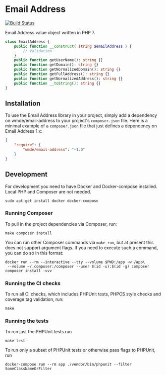 # Email Address

[![Build Status](https://travis-ci.org/wmde/email-address.svg?branch=master)](https://travis-ci.org/wmde/email-address)

Email Address value object written in PHP 7.

```php
class EmailAddress {
	public function __construct( string $emailAddress ) {
		// Validation
	}
	public function getUserName(): string {}
	public function getDomain(): string {}
	public function getNormalizedDomain(): string {}
	public function getFullAddress(): string {}
	public function getNormalizedAddress(): string {}
	public function __toString(): string {}
}
```

## Installation

To use the Email Address library in your project, simply add a dependency on wmde/email-address
to your project's `composer.json` file. Here is a minimal example of a `composer.json`
file that just defines a dependency on Email Address 1.x:

```json
{
    "require": {
        "wmde/email-address": "~1.0"
    }
}
```

## Development

For development you need to have Docker and Docker-compose installed. Local PHP and Composer are not needed.

    sudo apt-get install docker docker-compose

### Running Composer

To pull in the project dependencies via Composer, run:

    make composer install

You can run other Composer commands via `make run`, but at present this does not support argument flags.
If you need to execute such a command, you can do so in this format:

    docker run --rm --interactive --tty --volume $PWD:/app -w /app\
     --volume ~/.composer:/composer --user $(id -u):$(id -g) composer composer install -vvv

### Running the CI checks

To run all CI checks, which includes PHPUnit tests, PHPCS style checks and coverage tag validation, run:

    make
    
### Running the tests

To run just the PHPUnit tests run

    make test

To run only a subset of PHPUnit tests or otherwise pass flags to PHPUnit, run

    docker-compose run --rm app ./vendor/bin/phpunit --filter SomeClassNameOrFilter
